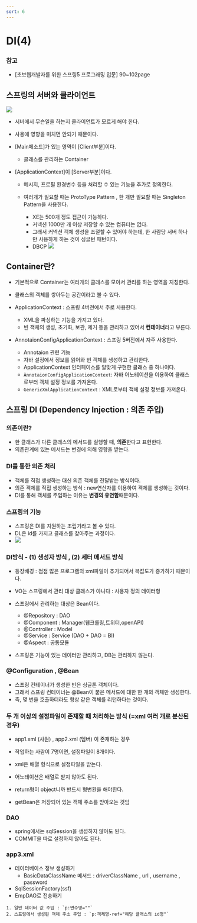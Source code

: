 ```yaml
---
sort: 6
---
```


# DI(4)

### 참고
- [초보웹개발자를 위한 스프링5 프로그래밍 입문] 90~102page

## 스프링의 서버와 클라이언트
![](https://img1.daumcdn.net/thumb/R800x0/?scode=mtistory2&fname=https%3A%2F%2Ft1.daumcdn.net%2Fcfile%2Ftistory%2F247D803A5834FC2C35)

- 서버에서 무슨일을 하는지 클라이언트가 모르게 해야 한다. 
- 사용에 영향을 미치면 안되기 때문이다.

- [Main메소드]가 있는 영역이 [Client부분]이다. 
  - 클래스를 관리하는 Container
 
- [ApplicationContext]이 [Server부분]이다.
  - 메시지, 프로필 환경변수 등을 처리할 수 있는 기능을 추가로 정의한다.

  - 여러개가 필요할 때는 ProtoType Pattern , 한 개만 필요할 때는 Singleton Pattern을 사용한다.
    - XE는 500개 정도 접근이 가능하다.
    - 커넥션 1000만 개 이상 저장할 수 있는 컴퓨터는 없다. 
    - 그래서 커넥션 객체 생성을 조절할 수 있어야 하는데, 한 사람당 서버 하나만 사용하게 하는 것이 싱글턴 패턴이다. 
    - DBCP 
    ![](https://t1.daumcdn.net/cfile/tistory/21373937580AEF9B37)
  
## Container란?
- 기본적으로 Container는 여러개의 클래스를 모아서 관리를 하는 영역을 지칭한다.
- 클래스의 객체를 쌓아두는 공간이라고 볼 수 있다. 

- ApplicationContext : 스프링 4버전에서 주로 사용한다.
  - XML을 파싱하는 기능을 가지고 있다.
  - 빈 객체의 생성, 초기화, 보관, 제거 등을 관리하고 있어서 **컨테이너**라고 부른다.
  
- AnnotaionConfigApplicationContext : 스프링 5버전에서 자주 사용한다.
  - Annotaion 관련 기능
  - 자바 설정에서 정보를 읽어와 빈 객체를 생성하고 관리한다.
  - ApplicationContext 인터페이스를 알맞게 구현한 클래스 중 하나이다.
  - `ÀnnotaionConfigApplicationContext`: 자바 어노테이션을 이용하여 클래스로부터 객체 설정 정보를 가져온다.
  - `GenericXmlApplicationContext` : XML로부터 객체 설정 정보를 가져온다.

## 스프링 DI (Dependency Injection : 의존 주입)

### 의존이란?
- 한 클래스가 다른 클래스의 메서드를 실행할 때, **의존**한다고 표현한다.
- 의존관계에 있는 메서드는 변경에 의해 영향을 받는다. 


### DI를 통한 의존 처리
- 객체를 직접 생성하는 대신 의존 객체를 전달받는 방식이다.
- 의존 객체를 직접 생성하는 방식 : new연산자를 이용하여 객체를 생성하는 것이다. 
- DI를 통해 객체를 주입하는 이유는 **변경의 유연함**때문이다.


### 스프링의 기능
- 스프링은 DI를 지원하는 조립기라고 볼 수 있다. 
- DL은 id를 가지고 클래스를 찾아주는 과정이다.
- ![](https://lh3.googleusercontent.com/proxy/cV-ZFatg64RArNwXlCLFFZf1pQb4PZFN8PCF6OwUWQV7Mg3S2SeLyfKM9G19fWXjN4h9gDWMXvZly64Eq7jQb82QQsnzMjg6nfQzd0mBNzyfPurPJzrbHlcCnKYMrweaiC2mK2ixXNxjQE9nuEPHP2i5oU3p7WuKBWL7YLkwTVHzM334LY73vJI3Y6b51YPqu9fd9JrEExl_R2hD_gKV8Q44A2yFmFKGTr0wRU_sFXD3h83PJPNXVMU1bfO4hm1VVQIwzTKTRQG_ymajHvBuVOd0kSSFFb9HNQ)


### DI방식 - (1) 생성자 방식 , (2) 세터 메서드 방식
- 등장배경 : 점점 많은 프로그램의 xml파일이 추가되어서 복잡도가 증가하기 때문이다.

- VO는 스프링에서 관리 대상 클래스가 아니다 : 사용자 정의 데이터형

- 스프링에서 관리하는 대상은 Bean이다.
  - @Repository : DAO
  - @Component : Manager(웹크롤링,트위터,openAPI)
  - @Controller : Model
  - @Service : Service (DAO + DAO = BI)
  - @Aspect : 공통모듈
  
- 스프링은 기능이 있는 데이터만 관리하고, DB는 관리하지 않는다.


### @Configuration , @Bean
- 스프링 컨테이너가 생성한 빈은 싱글톤 객체이다. 
- 그래서 스프링 컨테이너는 @Bean이 붙은 메서드에 대한 한 개의 객체만 생성한다. 
- 즉, 몇 번을 호출하더라도 항상 같은 객체를 리턴하다는 것이다. 

### 두 개 이상의 설정파일이 존재할 때 처리하는 방식 (=xml 여러 개로 분산된 경우)
- app1.xml (사원) , app2.xml (멤버) 이 존재하는 경우
- 작업하는 사람이 7명이면, 설정파일이 8개이다.

- xml은 배열 형식으로 설정파일을 받는다.
- 어노테이션은 배열로 받지 않아도 된다.



- return형이 object니까 반드시 형변환을 해야한다.
- getBean은 저장되어 있는 객체 주소를 받아오는 것임






### DAO
- spring에서는 sqlSession을 생성하지 않아도 된다.
- COMMIT을 따로 설정하지 않아도 된다. 

### app3.xml
- 데이터베이스 정보 생성하기
  - BasicDataClassName 메서드 : driverClassName , url , username , password
- SqlSessionFactory(ssf)
- EmpDAO로 전송하기

```tip
1. 일반 데이터 값 주입 : `p:변수명=""`
2. 스프링에서 생성된 객체 주소 주입 : `p:객체명-ref="해당 클래스의 id명"`
```



